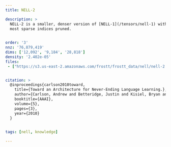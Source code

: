 ```yaml
---
title: NELL-2

description: >
  NELL-2 is a smaller, denser version of [NELL-1](/tensors/nell-1) with the
  most sparse indices pruned.
  

order: '3'
nnz: '76,879,419'
dims: ['12,092', '9,184', '28,818']
density: '2.402e-05'
files:
 - ["https://s3.us-east-2.amazonaws.com/frostt/frostt_data/nell/nell-2.tns.gz", NELL-2 tensor]


citation: >
  @inproceedings{carlson2010toward,
  	title={Toward an Architecture for Never-Ending Language Learning.},
  	author={Carlson, Andrew and Betteridge, Justin and Kisiel, Bryan and Settles, Burr and Hruschka Jr., Estevam R. and Mitchell, Tom M.},
  	booktitle={AAAI},
  	volume={5},
  	pages={3},
  	year={2010}
  }
  

tags: [nell, knowledge]

---
```

